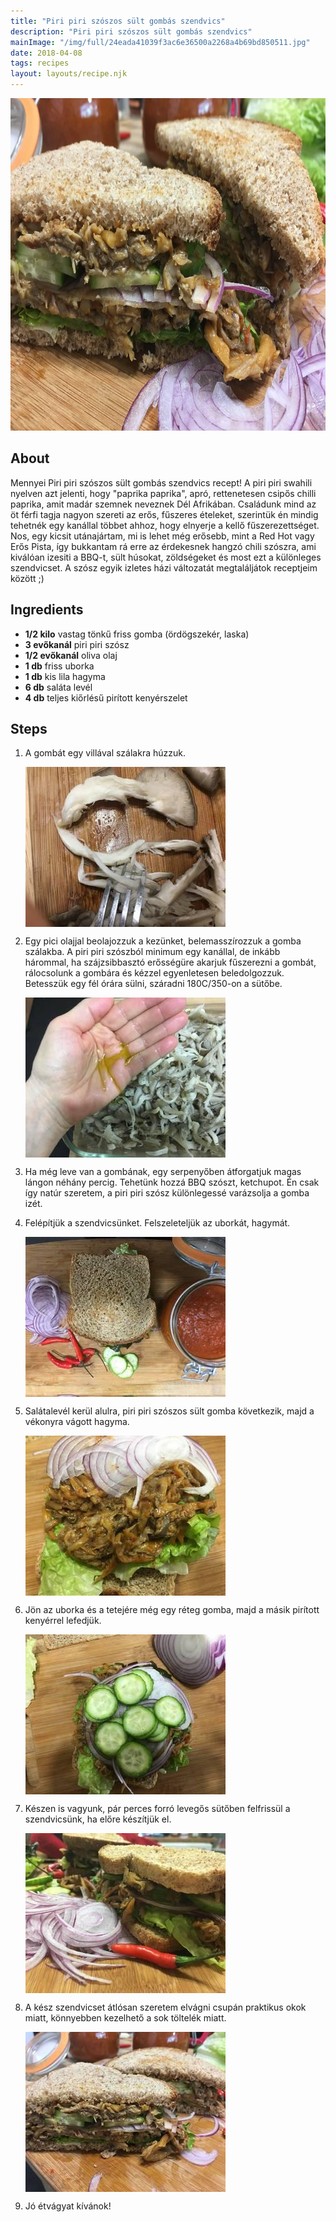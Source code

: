 ```yaml
---
title: "Piri piri szószos sült gombás szendvics"
description: "Piri piri szószos sült gombás szendvics"
mainImage: "/img/full/24eada41039f3ac6e36500a2268a4b69bd850511.jpg"
date: 2018-04-08
tags: recipes
layout: layouts/recipe.njk
---
```

                        
<p align="center"><a href="https://cookpad.com/hu/receptek/4724430-piri-piri-szoszos-sult-gombas-szendvics" rel="Recipe source page"><img width="751" height="532" src="/img/full/24eada41039f3ac6e36500a2268a4b69bd850511.jpg"/></a></p>

## About
Mennyei Piri piri szószos sült gombás szendvics recept! A piri piri swahili nyelven azt jelenti, hogy "paprika paprika", apró, rettenetesen csipős chilli paprika, amit madár szemnek neveznek Dél Afrikában. Családunk mind az öt férfi tagja nagyon szereti az erős, fűszeres ételeket, szerintük én mindig tehetnék egy kanállal többet ahhoz, hogy elnyerje a kellő fűszerezettséget. Nos, egy kicsit utánajártam, mi is lehet még erősebb, mint a Red Hot vagy Erős Pista, így bukkantam rá erre az érdekesnek hangzó chili szószra, ami kiválóan izesiti a BBQ-t, sült húsokat, zöldségeket  és most ezt a különleges szendvicset. A szósz egyik izletes házi változatát megtaláljátok receptjeim között ;)

>  

## Ingredients
* **1/2 kilo** vastag tönkű friss gomba (ördögszekér, laska)
* **3 evőkanál** piri piri szósz
* **1/2 evőkanál** oliva olaj
* **1 db** friss uborka
* **1 db** kis lila hagyma
* **6 db** saláta levél
* **4 db** teljes kiőrlésű pirított kenyérszelet

## Steps

1. A gombát egy villával szálakra húzzuk.
 
    <p><img width="320" height="256" align="left" src="/img/full/b431fcf0b0c90143beea3771a9f9f535cfdabd52.jpg"/></p><div style="clear: both"/>

2. Egy pici olajjal beolajozzuk a kezünket, belemasszírozzuk a gomba szálakba. A piri piri szószból minimum egy kanállal, de inkább hárommal, ha szájzsibbasztó erősségüre akarjuk fűszerezni a gombát, rálocsolunk a gombára és kézzel egyenletesen beledolgozzuk. Betesszük egy fél órára sülni, száradni 180C/350-on a sütőbe.
 
    <p><img width="320" height="256" align="left" src="/img/full/36eb5d83cd6e3fa0a8a03a6fcc1f11d2f284fd02.jpg"/></p><div style="clear: both"/>

3. Ha még leve van a gombának, egy serpenyőben átforgatjuk magas lángon néhány percig. Tehetünk hozzá BBQ szószt, ketchupot. Én csak így natúr szeretem, a piri piri szósz különlegessé varázsolja a gomba izét.
 
    <div style="clear: both"/>

4. Felépítjük a szendvicsünket. Felszeleteljük az uborkát, hagymát.
 
    <p><img width="320" height="256" align="left" src="/img/full/fd0ddbb3b50ab2f5d98f2d26f4d1a9c6e620baff.jpg"/></p><div style="clear: both"/>

5. Salátalevél kerül alulra, piri piri szószos sült gomba következik, majd a vékonyra vágott hagyma.
 
    <p><img width="320" height="256" align="left" src="/img/full/006f78adaa135be8ef2ebb3355d6a7238df06820.jpg"/></p><div style="clear: both"/>

6. Jön az uborka és a tetejére még egy réteg gomba, majd a másik pirított kenyérrel lefedjük.
 
    <p><img width="320" height="256" align="left" src="/img/full/01a144083c569708120db4c18043394c67a3df11.jpg"/></p><div style="clear: both"/>

7. Készen is vagyunk, pár perces forró levegős sütőben felfrissül a szendvicsünk, ha előre készítjük el.
 
    <p><img width="320" height="256" align="left" src="/img/full/848dadb3b607660b8793e1dcdcfe01d534ce8615.jpg"/></p><div style="clear: both"/>

8. A kész szendvicset átlósan szeretem elvágni csupán praktikus okok miatt, könnyebben kezelhető a sok töltelék miatt.
 
    <p><img width="320" height="256" align="left" src="/img/full/807359f84696430a6b5373bb68f9fff380196484.jpg"/></p><div style="clear: both"/>

9. Jó étvágyat kívánok!
 
    <div style="clear: both"/>

